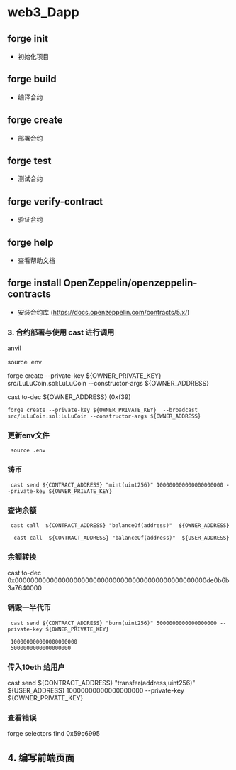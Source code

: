# web3_Dapp

## forge init
 - 初始化项目
## forge build
 - 编译合约
## forge create
 - 部署合约
## forge test
 - 测试合约
## forge verify-contract
 - 验证合约
## forge help
 - 查看帮助文档

 ## forge install OpenZeppelin/openzeppelin-contracts
 - 安装合约库 (https://docs.openzeppelin.com/contracts/5.x/)


 ### 3. 合约部署与使用 cast 进行调用
 anvil

 source .env

  forge create --private-key ${OWNER_PRIVATE_KEY} src/LuLuCoin.sol:LuLuCoin --constructor-args ${OWNER_ADDRESS}

   cast to-dec ${OWNER_ADDRESS} (0xf39)

    forge create --private-key ${OWNER_PRIVATE_KEY}  --broadcast  src/LuLuCoin.sol:LuLuCoin --constructor-args ${OWNER_ADDRESS}
### 更新env文件
     source .env 
### 铸币
     cast send ${CONTRACT_ADDRESS} "mint(uint256)" 100000000000000000000 --private-key ${OWNER_PRIVATE_KEY}

### 查询余额
     
     cast call  ${CONTRACT_ADDRESS} "balanceOf(address)"  ${OWNER_ADDRESS}

      cast call  ${CONTRACT_ADDRESS} "balanceOf(address)"  ${USER_ADDRESS}  
###  余额转换
  cast to-dec 0x0000000000000000000000000000000000000000000000000de0b6b3a7640000

### 销毁一半代币

     cast send ${CONTRACT_ADDRESS} "burn(uint256)" 5000000000000000000 --private-key ${OWNER_PRIVATE_KEY}

     100000000000000000000
     5000000000000000000


###  传入10eth 给用户
 cast send ${CONTRACT_ADDRESS}  "transfer(address,uint256)"  ${USER_ADDRESS} 10000000000000000000 --private-key ${OWNER_PRIVATE_KEY}
 
### 查看错误
 forge selectors find 0x59c6995



 ##  4. 编写前端页面
 